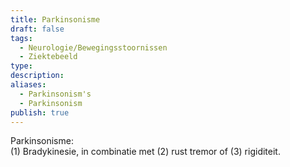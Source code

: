 ```yaml
---
title: Parkinsonisme
draft: false
tags:
  - Neurologie/Bewegingsstoornissen
  - Ziektebeeld
type: 
description: 
aliases:
  - Parkinsonism's
  - Parkinsonism
publish: true
---
```








Parkinsonisme:  
(1) Bradykinesie, in combinatie met (2) rust tremor of (3) rigiditeit.